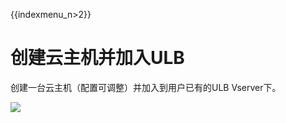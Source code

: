 {{indexmenu_n>2}}

# 创建云主机并加入ULB

创建一台云主机（配置可调整）并加入到用户已有的ULB Vserver下。

![](http://stepflow-docs.cn-bj.ufileos.com/sample001.png)
